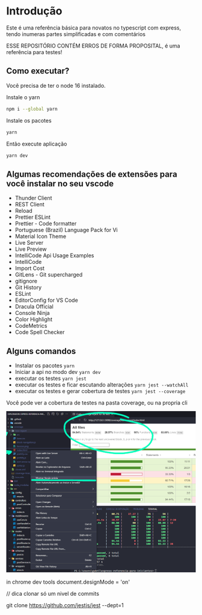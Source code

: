 # Introdução

Este é uma referência básica para novatos no typescript com express, tendo inumeras partes simplificadas e com comentários

ESSE REPOSITÓRIO CONTÉM ERROS DE FORMA PROPOSITAL, é uma referência para testes!

## Como executar?

Você precisa de ter o node 16 instalado.

Instale o yarn

```bash
npm i --global yarn
```

Instale os pacotes

```bash
yarn
```
Então execute aplicação

```bash
yarn dev
```

## Algumas recomendações de extensões para você instalar no seu vscode

- Thunder Client
- REST Client
- Reload
- Prettier ESLint
- Prettier - Code formatter
- Portuguese (Brazil) Language Pack for Vi
- Material Icon Theme
- Live Server
- Live Preview
- IntelliCode Api Usage Examples
- IntelliCode
- Import Cost
- GitLens - Git supercharged
- gitignore
- Git History
- ESLint
- EditorConfig for VS Code
- Dracula Official
- Console Ninja
- Color Highlight
- CodeMetrics
- Code Spell Checker

## Alguns comandos

- Instalar os pacotes `yarn`
- Iniciar a api no modo dev `yarn dev`
- executar os testes `yarn jest`
- executar os testes e ficar escutando alterações `yarn jest --watchAll`
- executar os testes e gerar cobertura de testes `yarn jest --coverage`

Você pode ver a cobertura de testes na pasta coverage, ou na propria cli

![docs/open-coverage.png](docs/open-coverage.png)


in chrome dev tools
document.designMode = 'on'

// dica clonar só um nivel de commits

git clone https://github.com/jestjs/jest  --dept=1

